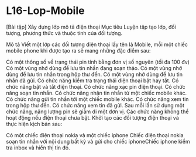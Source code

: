 # L16-Lop-Mobile

[Bài tập] Xây dựng lớp mô tả điện thoại
Mục tiêu
Luyện tập tạo lớp, đối tượng, phương thức và thuộc tính của đối tượng.

Mô tả
Viết một lớp các đối tượng điện thoại lấy tên là Mobile, mỗi một chiếc mobile phone khi được tạo ra sẽ mang những đặc điểm sau:

Có một thông số về trạng thái pin tính bằng đơn vị số nguyên (tối đa 100 đv)
Có một vùng nhớ dùng để lưu tin nhắn đang soạn thảo.
Có một vùng nhớ dùng để lưu tin nhắn trong hộp thư đến.
Có một vùng nhớ dùng để lưu tin nhắn đã gửi.
Có chức năng kiểm tra trạng thái điện thoại bật hay tắt.
Có chức năng bật và tắt điện thoại.
Có chức năng xạc pin điện thoại.
Có chức năng soạn tin nhắn.
Có chức năng nhận tin nhắn từ một chiếc mobile khác.
Có chức năng gửi tin nhắn tới một chiếc mobile khác.
Có chức năng xem tin trong hộp thư đến.
Có chức năng xem tin đã gửi.
Sau mỗi lần sử dụng một chức năng, năng lượng pin sẽ giảm đi một đơn vị.
Các chức năng không thể hoạt động nếu điện thoại chưa bật.
Khởi tạo các đối tượng điện thoại và thực hiện kịch bản sau:

Có một chiếc điện thoại nokia và một chiếc iphone
Chiếc điện thoại nokia soạn tin nhắn với nội dung bất kỳ và gửi cho chiếc iphoneChiếc iphone kiểm tra inbox và hiển thị tin đó.
